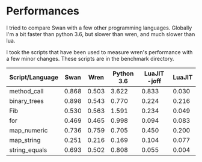# Performances
I tried to compare Swan with a few other programming languages. Globally I'm a bit faster than python 3.6, but slower than wren, and much slower than lua.

I took the scripts that have been used to measure wren's performance with a few minor changes. These scripts are in the benchmark directory.

Script/Language | Swan | Wren | Python 3.6 |  LuaJIT -joff | LuaJIT
-----|-----|-----|-----|-----|-----
method_call | 0.868 | 0.503 | 3.622 | 0.833 | 0.030
binary_trees | 0.898 | 0.543 | 0.770 | 0.224 | 0.216
Fib | 0.530 |  0.563 | 1.591 | 0.234 |  0.049
for | 0.469 |  0.465 |  0.998 | 0.094 | 0.083
map_numeric | 0.736 | 0.759 | 0.705 | 0.450 | 0.200
map_string | 0.251 | 0.216 | 0.169 | 0.104 | 0.077
string_equals | 0.693 | 0.502 | 0.808 | 0.055 | 0.004
